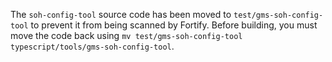 The `soh-config-tool` source code has been moved to `test/gms-soh-config-tool` to prevent it from being scanned by Fortify.
Before building, you must move the code back using `mv test/gms-soh-config-tool typescript/tools/gms-soh-config-tool`.
